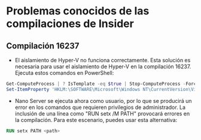 # <a name="known-issues-for-insider-builds"></a>Problemas conocidos de las compilaciones de Insider

## <a name="build-16237"></a>Compilación 16237

- El aislamiento de Hyper-V no funciona correctamente. Esta solución es necesaria para usar el aislamiento de Hyper-V en la compilación 16237. Ejecuta estos comandos en PowerShell:

```PowerShell
Get-ComputeProcess | ? IsTemplate -eq $true | Stop-ComputeProcess -Force
Set-ItemProperty 'HKLM:\SOFTWARE\Microsoft\Windows NT\CurrentVersion\Virtualization\Containers\' -Name TemplateVmCount -Type dword -Value 0 -Force
```

- Nano Server se ejecuta ahora como usuario, por lo que se producirá un error en los comandos que requieren privilegios de administrador. La inclusión de una línea como "RUN setx /M PATH" provocará errores en la compilación. Para este escenario, puedes usar esta alternativa:

```dockerfile
RUN setx PATH <path>
```
